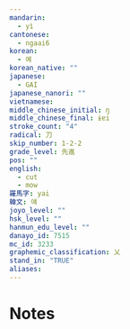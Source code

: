 ```yaml
---
mandarin:
  - yì
cantonese:
  - ngaai6
korean:
  - 예
korean_native: ""
japanese:
  - GAI
japanese_nanori: ""
vietnamese:
middle_chinese_initial: ŋ
middle_chinese_final: ɨɐi
stroke_count: "4"
radical: 刀
skip_number: 1-2-2
grade_level: 先進
pos: ""
english:
  - cut
  - mow
羅馬字: yai
韓文: 얘
joyo_level: ""
hsk_level: ""
hanmun_edu_level: ""
danayo_id: 7515
mc_id: 3233
graphemic_classification: 乂
stand_in: "TRUE"
aliases:
---
```


# Notes
